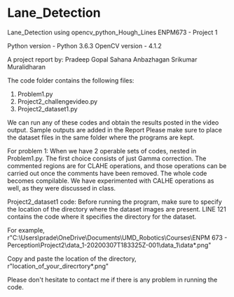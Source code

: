 # Lane_Detection
Lane_Detection using opencv_python_Hough_Lines
ENPM673 - Project 1

Python version - Python 3.6.3
OpenCV version - 4.1.2

A project report by:
Pradeep Gopal
Sahana Anbazhagan
Srikumar Muralidharan

The code folder contains the following files:
1. Problem1.py
2. Project2_challengevideo.py
3. Project2_dataset1.py

We can run any of these codes and obtain the results posted in the video output. Sample outputs are added in the Report
Please make sure to place the dataset files in the same folder where the programs are kept.

For problem 1:
When we have 2 operable sets of codes, nested in Problem1.py. 
The first choice consists of just Gamma correction. The commented regions are for CLAHE operations, and those operations can be carried out once the comments have been removed. 
The whole code becomes compilable. We have experimented with CALHE operations as well, as they were discussed in class.

Project2_dataset1 code:
Before running the program, make sure to specify the location of the directory where the dataset images are present. 
LINE 121 contains the code where it specifies the directory for the dataset.

For example,
r"C:\Users\prade\OneDrive\Documents\UMD_Robotics\Courses\ENPM 673 - Perception\Project2\data_1-20200307T183325Z-001\data_1\data\*.png"

Copy and paste the location of the directory,
r"location_of_your_direcrtory\*.png"

Please don't hesitate to contact me if there is any problem in running the code.
